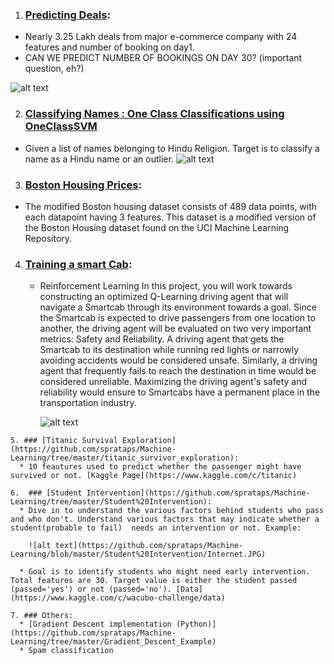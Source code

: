    1. ### [Predicting Deals](https://github.com/sprataps/Machine-Learning/tree/master/Predicting%20Deals):
   * Nearly 3.25 Lakh deals from major e-commerce company with 24 features and number of booking on day1.
   * CAN WE PREDICT NUMBER OF BOOKINGS ON DAY 30? (important question, eh?)
   
   ![alt text](https://github.com/sprataps/Machine-Learning/blob/master/Predicting%20Deals/Capture.JPG)
   
   2. ### [Classifying Names : One Class Classifications using OneClassSVM](https://github.com/sprataps/Machine-Learning/tree/master/Names%20Classification)
   * Given a list of names belonging to Hindu Religion. Target is to classify a name as a Hindu name or an outlier.
   ![alt text](https://github.com/sprataps/Machine-Learning/blob/master/Names%20Classification/Capture.JPG)
   
   3. ### [Boston Housing Prices](https://github.com/sprataps/Machine-Learning/tree/master/Boston_Housing):  
   *  The modified Boston housing dataset consists of 489 data points, with each datapoint having 3 features. This dataset is a               modified version of the Boston Housing dataset found on the UCI Machine Learning Repository.
      
      
   4. ### [Training a smart Cab](https://github.com/sprataps/Machine-Learning/tree/master/Smart%20Cab):
      * Reinforcement Learning
         In this project, you will work towards constructing an optimized Q-Learning driving agent that will navigate a Smartcab through          its environment towards a goal. Since the Smartcab is expected to drive passengers from one location to another, the driving            agent will be evaluated on two very important metrics: Safety and Reliability. A driving agent that gets the Smartcab to its            destination while running red lights or narrowly avoiding accidents would be considered unsafe. Similarly, a driving agent that          frequently fails to reach the destination in time would be considered unreliable. Maximizing the driving agent's safety and              reliability would ensure to Smartcabs have a permanent place in the transportation industry.
         
         ![alt text](https://github.com/sprataps/Machine-Learning/blob/master/Smart%20Cab/Capture.JPG)
   
    5. ### [Titanic Survival Exploration](https://github.com/sprataps/Machine-Learning/tree/master/titanic_survivor_exploration):
      * 10 feautures used to predict whether the passenger might have survived or not. [Kaggle Page](https://www.kaggle.com/c/titanic) 

    6.  ### [Student Intervention](https://github.com/sprataps/Machine-Learning/tree/master/Student%20Intervention):
      * Dive in to understand the various factors behind students who pass and who don't. Understand various factors that may indicate whether a student(probable to fail)  needs an intervention or not. Example:
      
        ![alt text](https://github.com/sprataps/Machine-Learning/blob/master/Student%20Intervention/Internet.JPG)
       
      * Goal is to identify students who might need early intervention. Total features are 30. Target value is either the student passed (passed='yes') or not (passed='no'). [Data](https://www.kaggle.com/c/wacubo-challenge/data)

    7. ### Others: 
      * [Gradient Descent implementation (Python)](https://github.com/sprataps/Machine-Learning/tree/master/Gradient_Descent_Example)
      * Spam classification
      

